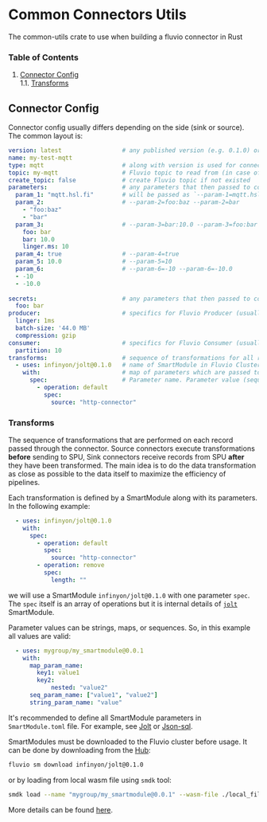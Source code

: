 # Common Connectors Utils
The common-utils crate to use when building a fluvio connector in Rust

### Table of Contents
1. [Connector Config](#connector-config)  
1.1. [Transforms](#transforms)

## Connector Config
Connector config usually differs depending on the side (sink or source). The common layout is:

```yaml
version: latest                 # any published version (e.g. 0.1.0) or latest
name: my-test-mqtt              
type: mqtt                      # along with version is used for connector's image resolution
topic: my-mqtt                  # Fluvio topic to read from (in case of sink connectors) or to write to (in case of source)
create_topic: false             # create Fluvio topic if not existed
parameters:                     # any parameters that then passed to connector's binary as cli arguments`
  param_1: "mqtt.hsl.fi"        # will be passed as `--param-1=mqtt.hsl.fi`
  param_2:                      # --param-2=foo:baz --param-2=bar
    - "foo:baz"                 
    - "bar"                     
  param_3:                      # --param-3=bar:10.0 --param-3=foo:bar --param-3=linger.ms:10
    foo: bar                    
    bar: 10.0                   
    linger.ms: 10               
  param_4: true                 # --param-4=true
  param_5: 10.0                 # --param-5=10
  param_6:                      # --param-6=-10 --param-6=-10.0
  - -10                         
  - -10.0                       
                                
secrets:                        # any parameters that then passed to connector's binary as environment variables`
  foo: bar                      
producer:                       # specifics for Fluvio Producer (usually needed for source connectors) 
  linger: 1ms                   
  batch-size: '44.0 MB'         
  compression: gzip             
consumer:                       # specifics for Fluvio Consumer (usually needed for sink connectors) 
  partition: 10                 
transforms:                     # sequence of transformations for all records passing through the connector 
  - uses: infinyon/jolt@0.1.0   # name of SmartModule in Fluvio Cluster (must be downloaded before usage by `fluvio sm download infinyon/jolt@0.1.0` command)
    with:                       # map of parameters which are passed to SmartModule. Parameters are different for each SmartModule
      spec:                     # Parameter name. Parameter value (sequence with two values in this case) will be serialized to JSON and passed as a string. 
        - operation: default
          spec:
            source: "http-connector"
```
### Transforms
The sequence of transformations that are performed on each record passed through the connector. Source connectors execute
transformations **before** sending to SPU, Sink connectors receive records from SPU **after** they have been transformed.
The main idea is to do the data transformation as close as possible to the data itself to maximize the efficiency of pipelines. 

Each transformation is defined by a SmartModule along with its parameters. In the following example:
```yaml
  - uses: infinyon/jolt@0.1.0   
    with:                       
      spec:                     
        - operation: default
          spec:
            source: "http-connector"
        - operation: remove
          spec:
            length: ""
```
we will use a SmartModule `infinyon/jolt@0.1.0` with one parameter `spec`. The `spec` itself is an array of operations but it is 
internal details of [`jolt`](../../smartmodules/jolt/README.md) SmartModule. 

Parameter values can be strings, maps, or sequences. So, in this example all values are valid:
```yaml
  - uses: mygroup/my_smartmodule@0.0.1   
    with:                       
      map_param_name:                     
        key1: value1
        key2:
            nested: "value2"
      seq_param_name: ["value1", "value2"]
      string_param_name: "value"
```

It's recommended to define all SmartModule parameters in `SmartModule.toml` file. For example, see [Jolt](../../smartmodules/jolt/SmartModule.toml)
or [Json-sql](../../smartmodules/json-sql/SmartModule.toml).

SmartModules must be downloaded to the Fluvio cluster before usage. 
It can be done by downloading from the [Hub](https://www.fluvio.io/cli/smartmodules/hub/#fluvio-hub-download):
```bash
fluvio sm download infinyon/jolt@0.1.0
```
or by loading from local wasm file using `smdk` tool:
```bash
smdk load --name "mygroup/my_smartmodule@0.0.1" --wasm-file ./local_file.wasm
```
More details can be found [here](https://www.fluvio.io/cli/smartmodules/smdk/#smdk-load).